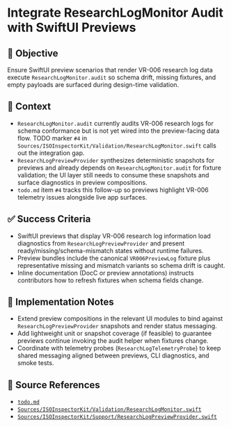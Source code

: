 # Integrate ResearchLogMonitor Audit with SwiftUI Previews

## 🎯 Objective
Ensure SwiftUI preview scenarios that render VR-006 research log data execute `ResearchLogMonitor.audit` so schema drift, missing fixtures, and empty payloads are surfaced during design-time validation.

## 🧩 Context
- `ResearchLogMonitor.audit` currently audits VR-006 research logs for schema conformance but is not yet wired into the preview-facing data flow. TODO marker `#4` in `Sources/ISOInspectorKit/Validation/ResearchLogMonitor.swift` calls out the integration gap.
- `ResearchLogPreviewProvider` synthesizes deterministic snapshots for previews and already depends on `ResearchLogMonitor.audit` for fixture validation; the UI layer still needs to consume these snapshots and surface diagnostics in preview compositions.
- `todo.md` item `#4` tracks this follow-up so previews highlight VR-006 telemetry issues alongside live app surfaces.

## ✅ Success Criteria
- SwiftUI previews that display VR-006 research log information load diagnostics from `ResearchLogPreviewProvider` and present ready/missing/schema-mismatch states without runtime failures.
- Preview bundles include the canonical `VR006PreviewLog` fixture plus representative missing and mismatch variants so schema drift is caught.
- Inline documentation (DocC or preview annotations) instructs contributors how to refresh fixtures when schema fields change.

## 🔧 Implementation Notes
- Extend preview compositions in the relevant UI modules to bind against `ResearchLogPreviewProvider` snapshots and render status messaging.
- Add lightweight unit or snapshot coverage (if feasible) to guarantee previews continue invoking the audit helper when fixtures change.
- Coordinate with telemetry probes (`ResearchLogTelemetryProbe`) to keep shared messaging aligned between previews, CLI diagnostics, and smoke tests.

## 🧠 Source References
- [`todo.md`](../../todo.md)
- [`Sources/ISOInspectorKit/Validation/ResearchLogMonitor.swift`](../../Sources/ISOInspectorKit/Validation/ResearchLogMonitor.swift)
- [`Sources/ISOInspectorKit/Support/ResearchLogPreviewProvider.swift`](../../Sources/ISOInspectorKit/Support/ResearchLogPreviewProvider.swift)
